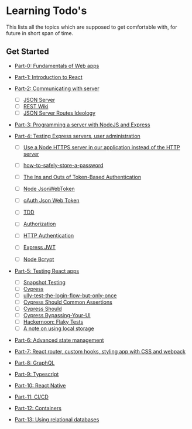 # Learning Todo's

This lists all the topics  which are supposed to get comfortable with, for future in short span of time.

## Get Started
- [Part-0: Fundamentals of Web apps](part-0.md)
- [Part-1: Introduction to React](part-1.md)

- [Part-2: Communicating with server](part-2.md)
    - [ ] [JSON Server](https://github.com/typicode/json-server)
    - [ ] [REST Wiki](https://en.wikipedia.org/wiki/REST)
    - [ ] [JSON Server Routes Ideology](https://github.com/typicode/json-server#routes)
    
- [Part-3: Programming a server with NodeJS and Express](part-3.md)

- [Part-4: Testing Express servers, user administration](part-4.md)
    - [ ] [Use a Node HTTPS server in our application instead of the HTTP server](https://fullstackopen.com/en/part4/token_authentication#end-notes)
    - [ ] [how-to-safely-store-a-password](https://codahale.com/how-to-safely-store-a-password/)
    - [ ] [The Ins and Outs of Token-Based Authentication
](https://www.digitalocean.com/community/tutorials/the-ins-and-outs-of-token-based-authentication#how-token-based-works)
    - [ ] [Node JsonWebToken](https://github.com/auth0/node-jsonwebtoken)
    - [ ] [oAuth Json Web Token](https://self-issued.info/docs/draft-ietf-oauth-json-web-token.html)
    - [ ] [TDD](https://en.wikipedia.org/wiki/Test-driven_development)
    - [ ] [Authorization](https://developer.mozilla.org/en-US/docs/Web/HTTP/Headers/Authorization)
    - [ ] [HTTP Authentication](https://developer.mozilla.org/en-US/docs/Web/HTTP/Authentication#authentication_schemes)
    - [ ] [Express JWT](https://www.npmjs.com/package/express-jwt)
    - [ ] [Node Bcrypt](https://github.com/kelektiv/node.bcrypt.js)


- [Part-5: Testing React apps](part-5.md)
    - [ ] [Snapshot Testing](https://jestjs.io/docs/snapshot-testing)
    - [ ] [Cypress](https://docs.cypress.io/)
    - [ ] [ully-test-the-login-flow-but-only-once](https://docs.cypress.io/guides/end-to-end-testing/testing-your-app#Fully-test-the-login-flow-but-only-once)
    - [ ] [Cypress Should Common Assertions](https://docs.cypress.io/guides/references/assertions#Common-Assertions)
    - [ ] [Cypress Should](https://docs.cypress.io/api/commands/should)
    - [ ] [Cypress Bypassing-Your-UI](https://docs.cypress.io/guides/end-to-end-testing/testing-your-app#Bypassing-your-UI)
    - [ ] [Hackernoon: Flaky Tests](https://hackernoon.com/flaky-tests-a-war-that-never-ends-9aa32fdef359)
    - [ ] [A note on using local storage](https://fullstackopen.com/en/part5/login_in_frontend#a-note-on-using-local-storage)
- [Part-6: Advanced state management](part-6.md)
- [Part-7:  React router, custom hooks, styling app with CSS and webpack](part-7.md)
- [Part-8: GraphQL](part-8.md)
- [Part-9: Typescript](part-9.md)
- [Part-10: React Native](part-10.md)
- [Part-11: CI/CD](part-11.md)
- [Part-12: Containers](part-12.md)
- [Part-13: Using relational databases](part-13.md)